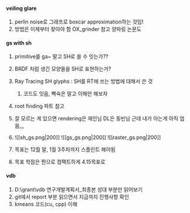 #### veiling glare

1. perlin noise로 그래프로 boxcar approximation하는 것임!
2. 방법은 이제부터 찾아야 함
OX_grinder 참고 양파링 논문도

#### gs with sh

1. primitive를 ga~ 말고 SH로 쓸 수 잇는가??
2. BRDF 처럼 생긴 모양들을 SH로 표현하는거?
3. Ray Tracing SH glyphs : SH를 RT에 쓰는 방법에 대해서 쓴 것 
	1. 코드도 잇음, 빡숙은 말고 이해만 해보자
4. root finding 파트 참고
5. 잘 모르는 게 있으면 rendering은 재인님 DL은 동빈님 근데 내가 아는게 아직 업음,,,
6. ![[sh_gs.png|200]]     ![[gs_gs.png|200]]    ![[raster_gs.png|200]]

7. 목표는 12월 말, 1월 3주차까지 스플린트 해야됨
8. 목표 학점은 찐으로 컴팩트하게 4.15목표로


#### vdb

1. D:\grant\vdb 연구개발계획서_최종본 성대 부분만 읽어보기
2. git에서 report 부분 읽으면서 지금까지 진행사항 확인
3. kmeans 코드(cu, cpp) 이해